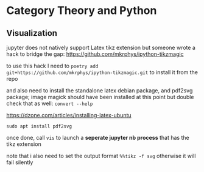 # Category Theory and Python

## Visualization

jupyter does not natively support Latex tikz extension but someone
wrote a hack to bridge the gap: <https://github.com/mkrphys/ipython-tikzmagic>

to use this hack I need to `poetry add git+https://github.com/mkrphys/ipython-tikzmagic.git`
to install it from the repo

and also need to install the standalone latex debian package, and
pdf2svg package; image magick should have been installed at this point
but double check that as well: `convert --help`

<https://dzone.com/articles/installing-latex-ubuntu>

`sudo apt install pdf2svg`

once done, call `vis` to launch a **seperate jupyter nb process** that
has the tikz extension

note that i also need to set the output format `%%tikz -f svg` otherwise
it will fail silently

